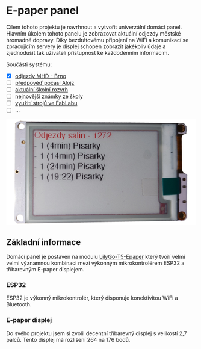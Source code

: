 # E-paper panel

Cílem tohoto projektu je navrhnout a vytvořit univerzální domácí panel. Hlavním úkolem tohoto panelu je zobrazovat aktuální odjezdy městské hromadné dopravy. Díky bezdrátovému připojení na WiFi a komunikací se zpracujícím servery je displej schopen zobrazit jakékoliv údaje a zjednodušit tak uživateli přístupnost ke každodenním informacím.

Součásti systému:

- [x] [odjezdy MHD - Brno](https://jakubandrysek.github.io/E-paper-board-ESP32/aplikace/mhd)
- [ ] [předpověď počasí Alojz](https://jakubandrysek.github.io/E-paper-board-ESP32/aplikace/alojz)
- [ ] [aktuální školní rozvrh](https://jakubandrysek.github.io/E-paper-board-ESP32/aplikace/skolaoline)
- [ ] [nejnovější známky ze školy](https://jakubandrysek.github.io/E-paper-board-ESP32/aplikace/skolaoline)
- [ ] [využití strojů ve FabLabu](https://jakubandrysek.github.io/E-paper-board-ESP32/aplikace/fablab)
- [ ] …

![demo](docs/media/board/ttgo-front.png)
## Základní informace

Domácí panel je postaven na modulu [LilyGo-T5-Epaper](https://github.com/Xinyuan-LilyGO/LilyGo-T5-Epaper-Series) který tvoří velmi velmi významnou kombinaci mezi výkonným mikrokontrolérem ESP32 a tříbarevným E-paper displejem.

### ESP32

ESP32 je výkonný mikrokontrolér, který disponuje konektivitou WiFi a Bluetooth.

### E-paper displej

Do svého projektu jsem si zvolil decentní tříbarevný displej s velikostí 2,7 palců. Tento displej má rozlišení 264 na 176 bodů.